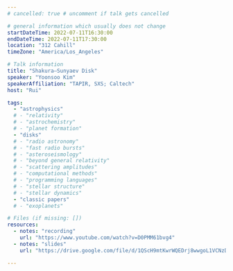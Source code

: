 ```yaml
---
# cancelled: true # uncomment if talk gets cancelled

# general information which usually does not change
startDateTime: 2022-07-11T16:30:00
endDateTime: 2022-07-11T17:30:00
location: "312 Cahill"
timeZone: "America/Los_Angeles"

# Talk information
title: "Shakura–Sunyaev Disk"
speaker: "Yoonsoo Kim"
speakerAffiliation: "TAPIR, SXS; Caltech"
host: "Rui"

tags:
  - "astrophysics"
  # - "relativity"
  # - "astrochemistry"
  # - "planet formation"
  - "disks"
  # - "radio astronomy"
  # - "fast radio bursts"
  # - "asteroseismology"
  # - "beyond general relativity"
  # - "scattering amplitudes"
  # - "computational methods"
  # - "programming languages"
  # - "stellar structure"
  # - "stellar dynamics"
  - "classic papers"
  # - "exoplanets"

# Files (if missing: [])
resources:
  - notes: "recording"
    url: "https://www.youtube.com/watch?v=D0PMM61bvg4"
  - notes: "slides"
    url: "https://drive.google.com/file/d/1QScH9mtKwrWQEDrj8wwgoL1VCNzDCxl4/view?usp=drive_link"

---
```



